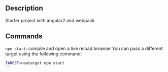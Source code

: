 ## Description
Starter project with angular2 and webpack

## Commands
`npm start`:  compile and open a live reload browser
You can pass a different target using the following command:
```sh
TARGET=newtarget npm start
``